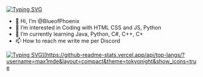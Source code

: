 
<a href="https://git.io/typing-svg"><img src="https://readme-typing-svg.demolab.com?font=Fira+Code&pause=1000&random=false&width=435&lines=Hey+I+Am+Blue;H%C3%A9%2C+je+le+suis+Blue;Hey+ben+Blue;Hej%2C+jestem+Blue" alt="Typing SVG" /></a>

- 👋 Hi, I’m @BlueofPhoenix
- 👀 I’m interested in Coding with HTML CSS and JS, Python
- 🌱 I’m currently learning Java, Python, C#, C++, C+
- 📫 How to reach me write me per Discord 

<a href="[https://git.io/typing-svg"><img src="https://readme-typing-svg.demolab.com?font=Fira+Code&pause=1000&random=false&width=435&lines=Hey+I+Am+Blue;H%C3%A9%2C+je+le+suis+Blue;Hey+ben+Blue;Hej%2C+jestem+Blue" alt="Typing SVG](https://github-readme-stats.vercel.app/api/top-langs/?username=max1mde&layout=compact&theme=tokyonight&show_icons=true" alt="stats2)" /></a>



<!---
BlueofPhoenix/BlueofPhoenix is a ✨ special ✨ repository because its `README.md` (this file) appears on your GitHub profile.
You can click the Preview link to take a look at your changes.
--->
